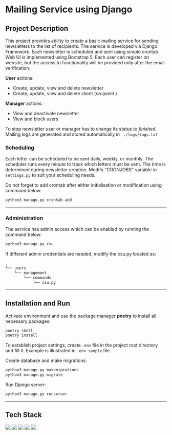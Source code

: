 # Mailing Service using Django

## Project Description

This project provides ability to create a basic mailing service for sending
newsletters to the list of recipients. The service is developed via Django
Framework. Each newsletter is
scheduled and sent using simple crontab. Web UI is implemented using
Bootstrap 5. Each user can register on website, but the access to functionality
will be provided only after the email verification.

**User** actions:

- Create, update, view and delete newsletter
- Create, update, view and delete client (_recipient_ )

**Manager** actions:

- View and deactivate newsletter
- View and block users

To stop newsletter user or manager has to change its status to _finished_.
Mailing logs are generated and stored automatically in <code>
./logs/logs.txt</code>

### Scheduling

Each letter can be scheduled to be sent daily, weekly, or monthly. The
scheduler runs every minute to track which letters must be sent. The time is
determined during newsletter creation. Modify "CRONJOBS" variable in
<code>settings.py</code> to suit your scheduling needs.

Do not forget to add crontab after either initialisation or modification using
command below:

```bash
python3 manage.py crontab add
```

---

### Administration

The service has admin access which can be enabled by running the command below:

```bash
python3 manage.py csu
```

If different admin credentials are needed, modify the csu.py located as:

```bash
.
└── users
    └── management
        └── commands
            └── csu.py
```

---

## Installation and Run

Activate environment and use the package manager **poetry** to install all
necessary packages:

```bash
poetry shell
poetry install
```

To establish project settings, create <code>.env</code> file in the project
root directory and fill it. Example is illustrated
in <code>.env.sample</code> file.

Create database and make migrations:

```bash
python3 manage.py makemigrations
python3 manage.py migrate
```

Run Django server:

```bash
python3 manage.py runserver
```

---

## Tech Stack

<img src="https://img.shields.io/badge/Django-blue?style=for-the-badge&logo=django&logoColor=white" />
<img src="https://img.shields.io/badge/Python-blue?style=for-the-badge&logo=python&logoColor=white" />
<img src="https://img.shields.io/badge/postgresql-blue?style=for-the-badge&logo=postgresql&logoColor=white" />
<img src="https://img.shields.io/badge/GIT-blue?style=for-the-badge&logo=git&logoColor=white" />
<img src="https://img.shields.io/badge/Poetry-blue?style=for-the-badge&logo=poetry&logoColor=white" />
